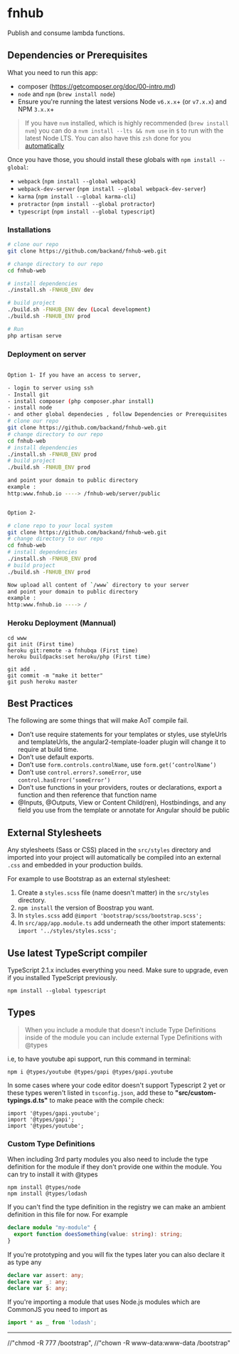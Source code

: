# fnhub
Publish and consume lambda functions.

## Dependencies or Prerequisites
What you need to run this app:
* composer (https://getcomposer.org/doc/00-intro.md)
* `node` and `npm` (`brew install node`)
* Ensure you're running the latest versions Node `v6.x.x`+ (or `v7.x.x`) and NPM `3.x.x`+

> If you have `nvm` installed, which is highly recommended (`brew install nvm`) you can do a `nvm install --lts && nvm use` in `$` to run with the latest Node LTS. You can also have this `zsh` done for you [automatically](https://github.com/creationix/nvm#calling-nvm-use-automatically-in-a-directory-with-a-nvmrc-file) 

Once you have those, you should install these globals with `npm install --global`:
* `webpack` (`npm install --global webpack`)
* `webpack-dev-server` (`npm install --global webpack-dev-server`)
* `karma` (`npm install --global karma-cli`)
* `protractor` (`npm install --global protractor`)
* `typescript` (`npm install --global typescript`)

### Installations
```bash
# clone our repo
git clone https://github.com/backand/fnhub-web.git

# change directory to our repo
cd fnhub-web

# install dependencies
./install.sh -FNHUB_ENV dev

# build project
./build.sh -FNHUB_ENV dev (Local development)
./build.sh -FNHUB_ENV prod

# Run
php artisan serve

```

### Deployment on server
```bash

Option 1- If you have an access to server, 

- login to server using ssh
- Install git
- install composer (php composer.phar install)
- install node
- and other global dependecies , follow Dependencies or Prerequisites
# clone our repo
git clone https://github.com/backand/fnhub-web.git
# change directory to our repo
cd fnhub-web
# install dependencies
./install.sh -FNHUB_ENV prod
# build project
./build.sh -FNHUB_ENV prod

and point your domain to public directory
example : 
http:www.fnhub.io ----> /fnhub-web/server/public


Option 2-

# clone repo to your local system
git clone https://github.com/backand/fnhub-web.git
# change directory to our repo
cd fnhub-web
# install dependencies
./install.sh -FNHUB_ENV prod
# build project
./build.sh -FNHUB_ENV prod

Now upload all content of `/www` directory to your server
and point your domain to public directory
example : 
http:www.fnhub.io ----> /
```

### Heroku Deployment (Mannual)
```
cd www
git init (First time)
heroku git:remote -a fnhubqa (First time)
heroku buildpacks:set heroku/php (First time)

git add .
git commit -m "make it better"
git push heroku master

```

## Best Practices
The following are some things that will make AoT compile fail.

- Don’t use require statements for your templates or styles, use styleUrls and templateUrls, the angular2-template-loader plugin will change it to require at build time.
- Don’t use default exports.
- Don’t use `form.controls.controlName`, use `form.get(‘controlName’)`
- Don’t use `control.errors?.someError`, use `control.hasError(‘someError’)`
- Don’t use functions in your providers, routes or declarations, export a function and then reference that function name
- @Inputs, @Outputs, View or Content Child(ren), Hostbindings, and any field you use from the template or annotate for Angular should be public

## External Stylesheets
Any stylesheets (Sass or CSS) placed in the `src/styles` directory and imported into your project will automatically be compiled into an external `.css` and embedded in your production builds.

For example to use Bootstrap as an external stylesheet:
1) Create a `styles.scss` file (name doesn't matter) in the `src/styles` directory.
2) `npm install` the version of Boostrap you want.
3) In `styles.scss` add `@import 'bootstrap/scss/bootstrap.scss';`
4) In `src/app/app.module.ts` add underneath the other import statements: `import '../styles/styles.scss';`

## Use latest TypeScript compiler
TypeScript 2.1.x includes everything you need. Make sure to upgrade, even if you installed TypeScript previously.

```
npm install --global typescript
```

## Types
> When you include a module that doesn't include Type Definitions inside of the module you can include external Type Definitions with @types

i.e, to have youtube api support, run this command in terminal: 
```shell
npm i @types/youtube @types/gapi @types/gapi.youtube
``` 
In some cases where your code editor doesn't support Typescript 2 yet or these types weren't listed in ```tsconfig.json```, add these to **"src/custom-typings.d.ts"** to make peace with the compile check: 
```es6
import '@types/gapi.youtube';
import '@types/gapi';
import '@types/youtube';
```

### Custom Type Definitions
When including 3rd party modules you also need to include the type definition for the module
if they don't provide one within the module. You can try to install it with @types

```
npm install @types/node
npm install @types/lodash
```

If you can't find the type definition in the registry we can make an ambient definition in
this file for now. For example

```typescript
declare module "my-module" {
  export function doesSomething(value: string): string;
}
```


If you're prototyping and you will fix the types later you can also declare it as type any

```typescript
declare var assert: any;
declare var _: any;
declare var $: any;
```

If you're importing a module that uses Node.js modules which are CommonJS you need to import as

```typescript
import * as _ from 'lodash';
```
___

//"chmod -R 777 /bootstrap",
      //"chown -R www-data:www-data /bootstrap"

